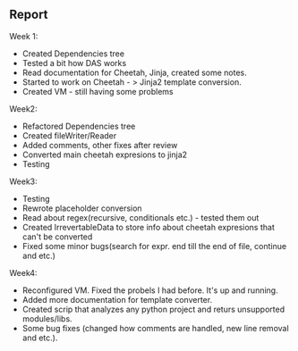 ## Report

Week 1:
- Created Dependencies tree
- Tested a bit how DAS works
- Read documentation for Cheetah, Jinja, created some notes. 
- Started to work on Cheetah - > Jinja2 template conversion.
- Created VM - still having some problems

Week2:
- Refactored Dependencies tree
- Created fileWriter/Reader
- Added comments, other fixes after review
- Converted main cheetah expresions to jinja2
- Testing

Week3:
- Testing
- Rewrote placeholder conversion
- Read about regex(recursive, conditionals etc.) - tested them out
- Created IrrevertableData to store info about cheetah expresions that can't be converted
- Fixed some minor bugs(search for expr. end till the end of file, continue and etc.)

Week4:
- Reconfigured VM. Fixed the probels I had before. It's up and running.
- Added more documentation for template converter.
- Created scrip that analyzes any python project and returs unsupported modules/libs.
- Some bug fixes (changed how comments are handled, new line removal and etc.).
